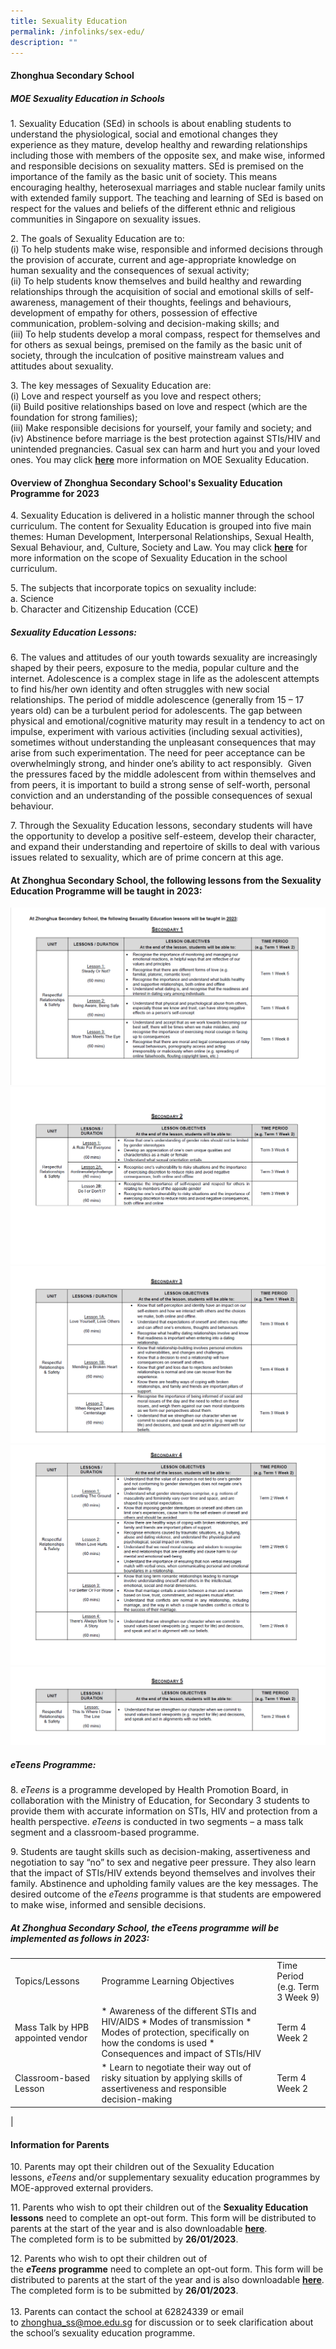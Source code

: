 ```yaml
---
title: Sexuality Education
permalink: /infolinks/sex-edu/
description: ""
---
```

#### **Zhonghua Secondary School**

##### **MOE Sexuality Education in Schools** 
1\. Sexuality Education (SEd) in schools is about enabling students to understand the physiological, social and emotional changes they experience as they mature, develop healthy and rewarding relationships including those with members of the opposite sex, and make wise, informed and responsible decisions on sexuality matters. SEd is premised on the importance of the family as the basic unit of society. This means encouraging healthy, heterosexual marriages and stable nuclear family units with extended family support. The teaching and learning of SEd is based on respect for the values and beliefs of the different ethnic and religious communities in Singapore on sexuality issues.

2\. The goals of Sexuality Education are to: <br>
(i) To help students make wise, responsible and informed decisions through the provision of accurate, current and age-appropriate&nbsp;knowledge&nbsp;on human sexuality and the consequences of sexual activity;&nbsp;<br>
(ii) To help students know themselves and build healthy and rewarding relationships through the acquisition of&nbsp;social and emotional skills&nbsp;of self-awareness, management of their thoughts, feelings and behaviours, development of empathy for others, possession of effective communication, problem-solving and decision-making skills; and&nbsp;<br>
(iii) To help students develop a moral compass, respect for themselves and for others as sexual beings, premised on the family as the basic unit of society, through the inculcation of&nbsp;positive mainstream values and attitudes&nbsp;about sexuality. &nbsp;&nbsp;

3\. The key messages of Sexuality Education are: &nbsp;&nbsp;<br>
(i) Love and respect yourself as you love and respect others;&nbsp;<br>
(ii) Build positive relationships based on love and respect (which are the foundation for strong families);&nbsp;<br>
(iii) Make responsible decisions for yourself, your family and society; and&nbsp;<br>
(iv) Abstinence before marriage is the best protection against STIs/HIV and unintended pregnancies. Casual sex can harm and hurt you and your loved ones. You may click&nbsp;**[here](https://www.moe.gov.sg/education-in-sg/our-programmes/sexuality-education)** more information on MOE Sexuality Education.

#### **Overview of Zhonghua Secondary School's Sexuality Education Programme for 2023**

4\. Sexuality Education is delivered in a holistic manner through the school curriculum. The content for Sexuality Education is grouped into five main themes: Human Development, Interpersonal Relationships, Sexual Health, Sexual Behaviour, and, Culture, Society and Law. You may click&nbsp;**[here](https://www.moe.gov.sg/education-in-sg/our-programmes/sexuality-education/scope-and-teaching-approach)** for more information on the scope of Sexuality Education in the school curriculum.

5\. The subjects that incorporate topics on sexuality include:&nbsp;<br>
a. Science&nbsp;<br>
b. Character and Citizenship Education (CCE)

##### **Sexuality Education Lessons:**
6\. The values and attitudes of our youth towards sexuality are increasingly shaped by their peers, exposure to the media, popular culture and the internet. Adolescence is a complex stage in life as the adolescent attempts to find his/her own identity and often struggles with new social relationships. The period of middle adolescence (generally from 15 – 17 years old) can be a turbulent period for adolescents. The gap between physical and emotional/cognitive maturity may result in a tendency to act on impulse, experiment with various activities (including sexual activities), sometimes without understanding the unpleasant consequences that may arise from such experimentation. The need for peer acceptance can be overwhelmingly strong, and hinder one’s ability to act responsibly.&nbsp; Given the pressures faced by the middle adolescent from within themselves and from peers, it is important to build a strong sense of self-worth, personal conviction and an understanding of the possible consequences of sexual behaviour.&nbsp; &nbsp; &nbsp;  

7\. Through the Sexuality Education lessons, secondary students will have the opportunity to develop a positive self-esteem, develop their character, and expand their understanding and repertoire of skills to deal with various issues related to sexuality, which are of prime concern at this age.

#### **At Zhonghua Secondary School, the following lessons from the Sexuality Education Programme will be taught in 2023:**
<img src="/images/SEC 1.png">
<img src="/images/SEC 2.png">
<img src="/images/SEC 3.png">
<img src="/images/sec%204se.png">
<img src="/images/sec%205%20%20.png">

##### **_eTeens_&nbsp;Programme**:
8\. _eTeens_&nbsp;is a programme developed by Health Promotion Board, in collaboration with the Ministry of Education, for Secondary 3 students to provide them with accurate information on STIs, HIV and protection from a health perspective.&nbsp;_eTeens_&nbsp;is conducted in two segments – a mass talk segment and a classroom-based programme.  
  
9\. Students are taught skills such as decision-making, assertiveness and negotiation to say “no” to sex and negative peer pressure. They also learn that the impact of STIs/HIV extends beyond themselves and involves their family. Abstinence and upholding family values are the key messages. The desired outcome of the&nbsp;_eTeens_&nbsp;programme is that students are empowered to make wise, informed and sensible decisions.

#####  **At Zhonghua Secondary School, the eTeens programme will be implemented as follows in 2023:**

|  |  |  |
|---|---|---|
| Topics/Lessons | Programme Learning Objectives | Time Period (e.g. Term 3 Week 9) |
| Mass Talk by HPB appointed vendor | * Awareness of the different STIs and HIV/AIDS * Modes of transmission * Modes of protection, specifically on how the condoms is used  * Consequences and impact of STIs/HIV | Term 4 Week 2 |
| Classroom-based Lesson | * Learn to negotiate their way out of risky situation by applying skills of assertiveness and responsible decision-making | Term 4 Week 2 |
|

#### **Information for Parents** 
10\. Parents may opt their children out of the Sexuality Education lessons,&nbsp;_eTeens_&nbsp;and/or supplementary sexuality education programmes by MOE-approved external providers.  
  
11\. Parents who wish to opt their children out of the&nbsp;**Sexuality Education lessons**&nbsp;need to complete an opt-out form. This form will be distributed to parents at the start of the year and is also downloadable&nbsp;**[here](/files/Sexuality%20Edn%20opt-out%20form%202023.pdf)**. The&nbsp;completed form is to be submitted by&nbsp;**26/01/2023**.  
  
12\. Parents who wish to opt their children out of the&nbsp;**_eTeens_&nbsp;programme**&nbsp;need to complete an opt-out form. This form will be distributed to parents at the start of the year and is also downloadable&nbsp;**[here](/files/eTeens%20opt-out%20form%202023.pdf)**.
The completed form is to be submitted by&nbsp;**26/01/2023**.  
&nbsp;&nbsp;  
13\. Parents can contact the school at 62824339 or email to&nbsp;[zhonghua\_ss@moe.edu.sg](mailto:zhonghua_ss@moe.edu.sg)&nbsp;for discussion or to seek clarification about the school’s sexuality education programme.